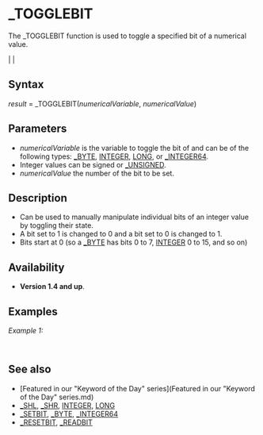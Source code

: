 # _TOGGLEBIT

The _TOGGLEBIT function is used to toggle a specified bit of a numerical value.

  

|  |

## Syntax

*result* = _TOGGLEBIT(*numericalVariable*, *numericalValue*)
  

## Parameters

* *numericalVariable* is the variable to toggle the bit of and can be of the following types: [_BYTE](_BYTE.md), [INTEGER](INTEGER.md), [LONG](LONG.md), or [_INTEGER64](_INTEGER64.md).
* Integer values can be signed or [_UNSIGNED](_UNSIGNED.md).
* *numericalValue* the number of the bit to be set.

  

## Description

* Can be used to manually manipulate individual bits of an integer value by toggling their state.
* A bit set to 1 is changed to 0 and a bit set to 0 is changed to 1.
* Bits start at 0 (so a [_BYTE](_BYTE.md) has bits 0 to 7, [INTEGER](INTEGER.md) 0 to 15, and so on)

  

## Availability

* **Version 1.4 and up**.

  

## Examples

*Example 1:*

``` A~%% = 0 '[_UNSIGNED](_UNSIGNED.md) [_BYTE](_BYTE.md) [PRINT](PRINT.md) A~%% A~%% = _TOGGLEBIT(A~%%,4) 'toggle the fourth bit of A~%% [PRINT](PRINT.md) A~%% A~%% = _TOGGLEBIT(A~%%,4) 'toggle the fourth bit of A~%% [PRINT](PRINT.md) A~%%  
```

```  0  16  0  
```

  

## See also

* [Featured in our "Keyword of the Day" series](Featured in our "Keyword of the Day" series.md)
* [_SHL](_SHL.md), [_SHR](_SHR.md), [INTEGER](INTEGER.md), [LONG](LONG.md)
* [_SETBIT](_SETBIT.md), [_BYTE](_BYTE.md), [_INTEGER64](_INTEGER64.md)
* [_RESETBIT](_RESETBIT.md), [_READBIT](_READBIT.md)

  
